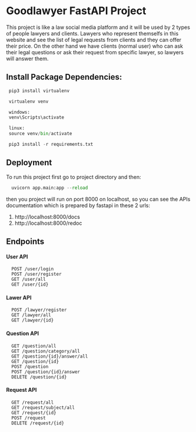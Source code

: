 # Goodlawyer FastAPI Project

This project is like a law social media platform and it will be used by 2 types of people lawyers and clients. Lawyers who represent themselfs in this website and see the list of legal requests from clients and they can offer their price. On the other hand we have clients (normal user) who can ask their legal questions or ask their request from specific lawyer, so lawyers will answer them.

## Install Package Dependencies:

 ```python
  pip3 install virtualenv

  virtualenv venv

  windows:
  venv\Scripts\activate

  linux:
  source venv/bin/activate

  pip3 install -r requirements.txt
```

## Deployment

To run this project first go to project directory and then:

```python
  uvicorn app.main:app --reload
```

then you project will run on port 8000 on localhost, so you can see the APIs documentation which is prepared by fastapi in these 2 urls:

1. http://localhost:8000/docs
2. http://localhost:8000/redoc


## Endpoints

#### User API

```http
  POST /user/login
  POST /user/register
  GET /user/all
  GET /user/{id}
```

#### Lawer API

```http
  POST /lawyer/register
  GET /lawyer/all
  GET /lawyer/{id}
```

#### Question API

```http
  GET /question/all
  GET /question/category/all
  GET /question/{id}/answer/all
  GET /question/{id}
  POST /question
  POST /question/{id}/answer
  DELETE /question/{id}
```

#### Request API

```http
  GET /request/all
  GET /request/subject/all
  GET /request/{id}
  POST /request
  DELETE /request/{id}
```

